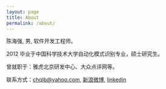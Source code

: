 ```yaml
---
layout: page
title: About
permalink: /about/
---
```


陈海强, 男, 软件开发工程师。

2012 毕业于中国科学技术大学自动化模式识别专业，硕士研究生。

曾就职于：雅虎北京研发中心、大众点评网等。

联系方式：chqlb@yahoo.com, [新浪微博](http://weibo.com/chqla), [linkedin](https://cn.linkedin.com/in/haiqiangchen)